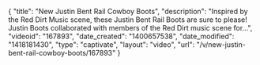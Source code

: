 {
    "title": "New Justin Bent Rail Cowboy Boots",
    "description": "Inspired by the Red Dirt Music scene, these Justin Bent Rail Boots are sure to please! Justin Boots collaborated with members of the Red Dirt music scene for...",
    "videoid": "167893",
    "date_created": "1400657538",
    "date_modified": "1418181430",
    "type": "captivate",
    "layout": "video",
    "url": "\/v\/new-justin-bent-rail-cowboy-boots\/167893"
}